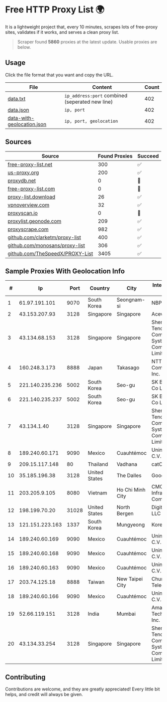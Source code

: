
# Free HTTP Proxy List 🌍

It is a lightweight project that, every 10 minutes, scrapes lots of free-proxy sites, validates if it works, and serves a clean proxy list.


> Scraper found **5860** proxies at the latest update. Usable proxies are below.

## Usage

Click the file format that you want and copy the URL.


|File|Content|Count|
|----|-------|-----|
|[data.txt](https://raw.githubusercontent.com/themiralay/Proxy-List-World/master/data.txt)|`ip_address:port` combined (seperated new line)|402|
|[data.json](https://raw.githubusercontent.com/themiralay/Proxy-List-World/master/data.json)|`ip, port`|402|
|[data-with-geolocation.json](https://raw.githubusercontent.com/themiralay/Proxy-List-World/master/data-with-geolocation.json)|`ip, port, geolocation`|402|

## Sources

|Source|Found Proxies|Succeed|
|------|-------------|-------|
|[free-proxy-list.net](https://free-proxy-list.net)|300|✅|
|[us-proxy.org](https://www.us-proxy.org)|200|✅|
|[proxydb.net](http://proxydb.net)|0|🚫|
|[free-proxy-list.com](https://free-proxy-list.com/?page=&port=&type%5B%5D=http&type%5B%5D=https&up_time=0&search=Search)|0|🚫|
|[proxy-list.download](https://www.proxy-list.download/HTTP)|26|✅|
|[vpnoverview.com](https://vpnoverview.com/privacy/anonymous-browsing/free-proxy-servers)|32|✅|
|[proxyscan.io](https://www.proxyscan.io)|0|🚫|
|[proxylist.geonode.com](https://proxylist.geonode.com/api/proxy-list?limit=300&page=1&sort_by=lastChecked&sort_type=desc&protocols=http,https)|209|✅|
|[proxyscrape.com](https://api.proxyscrape.com/v2/?request=displayproxies&protocol=http&timeout=10000&country=all&ssl=all&anonymity=all)|982|✅|
|[github.com/clarketm/proxy-list](https://raw.githubusercontent.com/clarketm/proxy-list/master/proxy-list-raw.txt)|400|✅|
|[github.com/monosans/proxy-list](https://raw.githubusercontent.com/monosans/proxy-list/main/proxies/http.txt)|306|✅|
|[github.com/TheSpeedX/PROXY-List](https://raw.githubusercontent.com/TheSpeedX/PROXY-List/master/http.txt)|3405|✅|


## Sample Proxies With Geolocation Info

|#|Ip|Port|Country|City|Internet Service Provider|
|-|--|----|-------|----|-------------------------|
|1|61.97.191.101|9070|South Korea|Seongnam-si|NBP|
|2|43.153.207.93|3128|Singapore|Singapore|Aceville Pte.ltd|
|3|43.134.68.153|3128|Singapore|Singapore|Shenzhen Tencent Computer Systems Company Limited|
|4|160.248.3.173|8888|Japan|Takasago|NTT PC Communications, Inc.|
|5|221.140.235.236|5002|South Korea|Seo-gu|SK Broadband Co Ltd|
|6|221.140.235.237|5002|South Korea|Seo-gu|SK Broadband Co Ltd|
|7|43.134.1.40|3128|Singapore|Singapore|Shenzhen Tencent Computer Systems Company Limited|
|8|189.240.60.171|9090|Mexico|Cuauhtémoc|Uninet S.A. de C.V.|
|9|209.15.117.148|80|Thailand|Vadhana|catCloud|
|10|35.185.196.38|3128|United States|The Dalles|Google LLC|
|11|203.205.9.105|8080|Vietnam|Ho Chi Minh City|CMC Telecom Infrastructure Company|
|12|198.199.70.20|31028|United States|North Bergen|DigitalOcean, LLC|
|13|121.151.223.163|1337|South Korea|Mungyeong|Korea Telecom|
|14|189.240.60.169|9090|Mexico|Cuauhtémoc|Uninet S.A. de C.V.|
|15|189.240.60.168|9090|Mexico|Cuauhtémoc|Uninet S.A. de C.V.|
|16|189.240.60.163|9090|Mexico|Cuauhtémoc|Uninet S.A. de C.V.|
|17|203.74.125.18|8888|Taiwan|New Taipei City|Chunghwa Telecom Co., Ltd.|
|18|189.240.60.166|9090|Mexico|Cuauhtémoc|Uninet S.A. de C.V.|
|19|52.66.119.151|3128|India|Mumbai|Amazon Technologies Inc.|
|20|43.134.33.254|3128|Singapore|Singapore|Shenzhen Tencent Computer Systems Company Limited|



## Contributing

Contributions are welcome, and they are greatly appreciated! Every
little bit helps, and credit will always be given.

